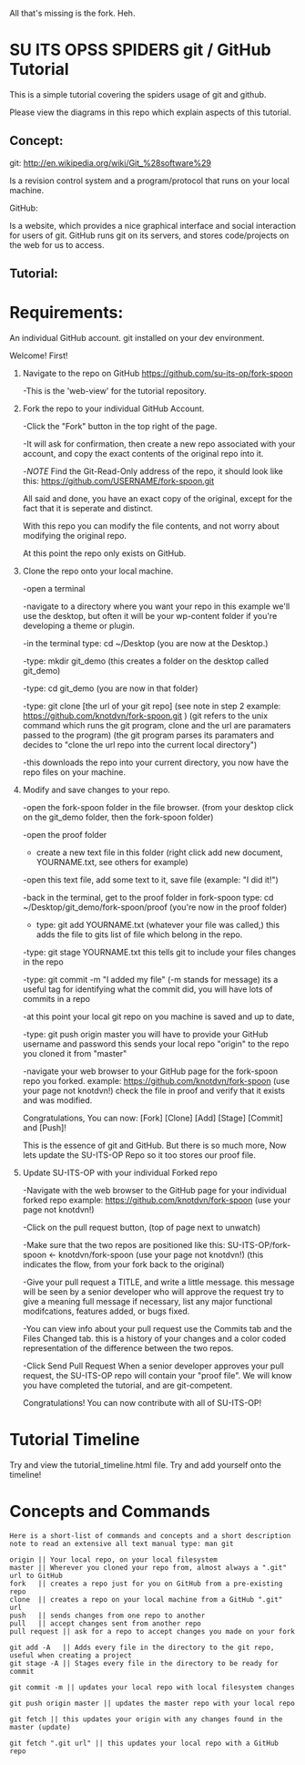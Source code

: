 All that's missing is the fork. Heh.

SU ITS OPSS SPIDERS git / GitHub Tutorial
=========================================

This is a simple tutorial covering the spiders usage of git and github.

Please view the diagrams in this repo which explain aspects of this tutorial.

Concept:
--------

git: http://en.wikipedia.org/wiki/Git_%28software%29

Is a revision control system and a program/protocol that runs on your local machine.

GitHub: 

Is a website, which provides a nice graphical interface and social interaction for users of git. GitHub runs git on its servers, and stores code/projects on the web for us to access.

Tutorial:
---------

Requirements:
=============

An individual GitHub account.
git installed on your dev environment.


Welcome! First! 

1. Navigate to the repo on GitHub https://github.com/su-its-op/fork-spoon

	-This is the 'web-view' for the tutorial repository.
	


	

2. Fork the repo to your individual GitHub Account.

	-Click the "Fork" button in the top right of the page.

	-It will ask for confirmation, then create a new repo associated with your account, and copy the exact contents of the original repo into it.

	-*NOTE* Find the Git-Read-Only address of the repo, it should look like this: https://github.com/USERNAME/fork-spoon.git

	All said and done, you have an exact copy of the original, except for the fact that it is seperate and distinct.

	With this repo you can modify the file contents, and not worry about modifying the original repo.

	At this point the repo only exists on GitHub.

	
	
	
3. Clone the repo onto your local machine.

	-open a terminal

	-navigate to a directory where you want your repo in this example we'll use the desktop, but often it will be your wp-content folder if you're developing a theme or plugin.

	-in the terminal type: cd ~/Desktop
	(you are now at the Desktop.)

	-type: mkdir git_demo
	(this creates a folder on the desktop called git_demo)

	-type: cd git_demo
	(you are now in that folder)

	-type: git clone [the url of your git repo]
	(see note in step 2 example: https://github.com/knotdvn/fork-spoon.git ) 
	(git refers to the unix command which runs the git program, clone and the url are paramaters passed to the program)
	(the git program parses its paramaters and decides to "clone the url repo into the current local directory")
	
	-this downloads the repo into your current directory, you now have the repo files on your machine.
	


	
	
4. Modify and save changes to your repo.

	-open the fork-spoon folder in the file browser.
	(from your desktop click on the git_demo folder, then the fork-spoon folder)

	-open the proof folder

	- create a new text file in this folder
	(right click add new document, YOURNAME.txt, see others for example)

	-open this text file, add some text to it, save file
	(example: "I did it!")

	-back in the terminal, get to the proof folder in fork-spoon type: cd ~/Desktop/git_demo/fork-spoon/proof
	(you're now in the proof folder)

	- type: git add YOURNAME.txt
	(whatever your file was called,)
	this adds the file to gits list of file which belong in the repo.

	-type: git stage YOURNAME.txt
	this tells git to include your files changes in the repo

	-type: git commit -m "I added my file"
	(-m stands for message) its a useful tag for identifying what the commit did, you will have lots of commits in a repo

	-at this point your local git repo on you machine is saved and up to date,  

	-type: git push origin master
	you will have to provide your GitHub username and password
	this sends your local repo "origin" to the repo you cloned it from "master" 
	
	-navigate your web browser to your GitHub page for the fork-spoon repo you forked.
	example: https://github.com/knotdvn/fork-spoon (use your page not knotdvn!)
	check the file in proof and verify that it exists and was modified.
	
	Congratulations, You can now: [Fork] [Clone] [Add] [Stage] [Commit] and [Push]!
	
	This is the essence of git and GitHub. But there is so much more, Now lets update the
	SU-ITS-OP Repo so it too stores our proof file.
	




5. Update SU-ITS-OP with your individual Forked repo
	
	-Navigate with the web browser to the GitHub page for your individual forked repo
	example: https://github.com/knotdvn/fork-spoon (use your page not knotdvn!)
	
	-Click on the pull request button,
	(top of page next to unwatch)
	
	-Make sure that the two repos are positioned like this:
	SU-ITS-OP/fork-spoon  <-  knotdvn/fork-spoon (use your page not knotdvn!)
	(this indicates the flow, from your fork back to the original)
	
	-Give your pull request a TITLE, and write a little message.
	this message will be seen by a senior developer who will approve the request
	try to give a meaning full message if necessary, list any major functional modifcations,
	features added, or bugs fixed.
	
	-You can view info about your pull request
	use the Commits tab and the Files Changed tab.
	this is a history of your changes and a color coded representation of the difference between the two repos.
	
	-Click Send Pull Request
	When a senior developer approves your pull request, the SU-ITS-OP repo will contain your
	"proof file". We will know you have completed the tutorial, and are git-competent.
	
	Congratulations! You can now contribute with all of SU-ITS-OP!
	
	
	
Tutorial Timeline	
=================

Try and view the tutorial_timeline.html file. Try and add yourself onto the timeline!


Concepts and Commands
=====================
	
	Here is a short-list of commands and concepts and a short description
	note to read an extensive all text manual type: man git
	
	origin || Your local repo, on your local filesystem
	master || Wherever you cloned your repo from, almost always a ".git" url to GitHub
	fork   || creates a repo just for you on GitHub from a pre-existing repo
	clone  || creates a repo on your local machine from a GitHub ".git" url
	push   || sends changes from one repo to another
	pull   || accept changes sent from another repo
	pull request || ask for a repo to accept changes you made on your fork 
	
	git add -A   || Adds every file in the directory to the git repo, useful when creating a project
	git stage -A || Stages every file in the directory to be ready for commit
	
	git commit -m || updates your local repo with local filesystem changes
	
	git push origin master || updates the master repo with your local repo
	
	git fetch || this updates your origin with any changes found in the master (update)
	
	git fetch ".git url" || this updates your local repo with a GitHub repo 
	
	
	
	
	
	
	
	
	


	
	


	

	









